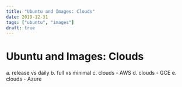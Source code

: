 ```yaml
---
title: "Ubuntu and Images: Clouds"
date: 2019-12-31
tags: ["ubuntu", "images"]
draft: true
---
```


# Ubuntu and Images: Clouds

a. release vs daily
b. full vs minimal
c. clouds - AWS
d. clouds - GCE
e. clouds - Azure
